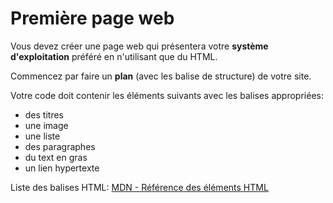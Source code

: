 # Première page web

Vous devez créer une page web qui présentera votre **système d'exploitation** préféré en n'utilisant que du HTML.

Commencez par faire un **plan** (avec les balise de structure) de votre site.

Votre code doit contenir les éléments suivants avec les balises appropriées:

- des titres
- une image
- une liste
- des paragraphes
- du text en gras
- un lien hypertexte
 
Liste des balises HTML: [MDN - Référence des éléments HTML](https://developer.mozilla.org/fr/docs/Web/HTML/Element)